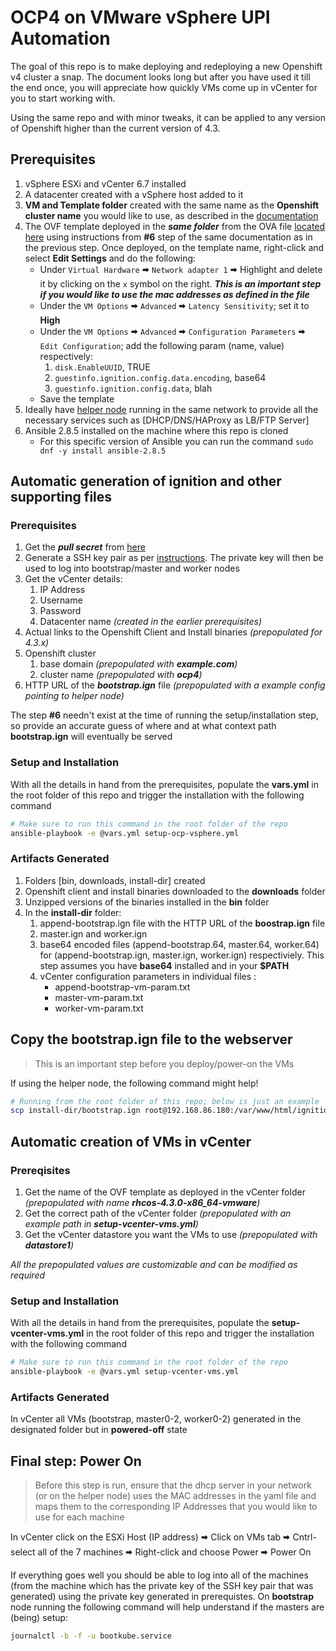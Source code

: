 # OCP4 on VMware vSphere UPI Automation

The goal of this repo is to make deploying and redeploying a new Openshift v4 cluster a snap. The document looks long but after you have used it till the end once, you will appreciate how quickly VMs come up in vCenter for you to start working with. 

Using the same repo and with minor tweaks, it can be applied to any version of Openshift higher than the current version of 4.3.

## Prerequisites

1. vSphere ESXi and vCenter 6.7 installed 
2. A datacenter created with a vSphere host added to it 
3. **VM and Template folder** created with the same name as the **Openshift cluster name** you would like to use, as described in the [documentation](https://docs.openshift.com/container-platform/4.3/installing/installing_vsphere/installing-vsphere.html#installation-vsphere-machines_installing-vsphere)
4. The OVF template deployed in the ***same folder*** from the OVA file [located here](https://mirror.openshift.com/pub/openshift-v4/dependencies/rhcos/4.3/latest/rhcos-4.3.0-x86_64-vmware.ova) using instructions from **#6** step of the same documentation as in the previous step. Once deployed, on the template name, right-click and select **Edit Settings** and do the following:
   * Under `Virtual Hardware` 🠮  `Network adapter 1` 🠮  Highlight and delete it by clicking on the `x` symbol on the right. ***This is an important step if you would like to use the mac addresses as defined in the file***
   * Under the `VM Options` 🠮  `Advanced` 🠮  `Latency Sensitivity`; set it to **High**
   * Under the `VM Options` 🠮  `Advanced` 🠮  `Configuration Parameters` 🠮  `Edit Configuration`; add the following param (name, value) respectively:
     1. `disk.EnableUUID`, TRUE
     2. `guestinfo.ignition.config.data.encoding`, base64
     3. `guestinfo.ignition.config.data`,  blah
   * Save the template
5. Ideally have [helper node](https://github.com/christianh814/ocp4-upi-helpernode) running in the same network to provide all the necessary services such as [DHCP/DNS/HAProxy as LB/FTP Server]
6. Ansible 2.8.5 installed on the machine where this repo is cloned 
   * For this specific version of Ansible you can run the command `sudo dnf -y install ansible-2.8.5`

## Automatic generation of ignition and other supporting files

### Prerequisites

1. Get the ***pull secret*** from [here](https://cloud.redhat.com/openshift/install/vsphere/user-provisioned)
2. Generate a SSH key pair as per [instructions](https://docs.openshift.com/container-platform/4.3/installing/installing_vsphere/installing-vsphere.html#ssh-agent-using_installing-vsphere). The private key will then be used to log into bootstrap/master and worker nodes 
3. Get the vCenter details:
   1. IP Address
   2. Username
   3. Password
   4. Datacenter name *(created in the earlier prerequisites)*
4. Actual links to the Openshift Client and Install binaries *(prepopulated for 4.3.x)*
5. Openshift cluster 
   1. base domain *(prepopulated with **example.com**)*
   2. cluster name *(prepopulated with **ocp4**)*
6. HTTP URL of the ***bootstrap.ign*** file *(prepopulated with a example config pointing to helper node)*

The step **#6** needn't exist at the time of running the setup/installation step, so provide an accurate guess of where and at what context path **bootstrap.ign** will eventually be served 
   
### Setup and Installation

With all the details in hand from the prerequisites, populate the **vars.yml** in the root folder of this repo and trigger the installation with the following command 

```sh 
# Make sure to run this command in the root folder of the repo
ansible-playbook -e @vars.yml setup-ocp-vsphere.yml
```

### Artifacts Generated 

1. Folders [bin, downloads, install-dir] created
2. Openshift client and install binaries downloaded to the **downloads** folder
3. Unzipped versions of the binaries installed in the **bin** folder
4. In the **install-dir** folder:
   1. append-bootstrap.ign file with the HTTP URL of the **boostrap.ign** file
   2. master.ign and worker.ign
   3. base64 encoded files (append-bootstrap.64, master.64, worker.64) for (append-bootstrap.ign, master.ign, worker.ign) respectiviely. This step assumes you have **base64** installed and in your **$PATH**
   4. vCenter configuration parameters in individual files :
      * append-bootstrap-vm-param.txt
      * master-vm-param.txt
      * worker-vm-param.txt

## Copy the bootstrap.ign file to the webserver 

> This is an important step before you deploy/power-on the VMs

If using the helper node, the following command might help!

```sh 
# Running from the root folder of this repo; below is just an example
scp install-dir/bootstrap.ign root@192.168.86.180:/var/www/html/ignition
```

## Automatic creation of VMs in vCenter

### Prereqisites

1. Get the name of the OVF template as deployed in the vCenter folder *(prepopulated with name **rhcos-4.3.0-x86_64-vmware**)*
2. Get the correct path of the vCenter folder *(prepopulated with an example path in **setup-vcenter-vms.yml**)*
3. Get the vCenter datastore you want the VMs to use *(prepopulated with **datastore1**)*

*All the prepopulated values are customizable and can be modified as required*

### Setup and Installation

With all the details in hand from the prerequisites, populate the **setup-vcenter-vms.yml** in the root folder of this repo and trigger the installation with the following command 

```sh 
# Make sure to run this command in the root folder of the repo
ansible-playbook -e @vars.yml setup-vcenter-vms.yml
```

### Artifacts Generated 

In vCenter all VMs (bootstrap, master0-2, worker0-2) generated in the designated folder but in **powered-off** state

## Final step: Power On

>Before this step is run, ensure that the dhcp server in your network (or on the helper node) uses the MAC addresses in the yaml file and maps them to the corresponding IP Addresses that you would like to use for each machine

In vCenter click on the ESXi Host (IP address) 🠮 Click on VMs tab 🠮 Cntrl-select all of the 7 machines 🠮 Right-click and choose Power 🠮 Power On

If everything goes well you should be able to log into all of the machines (from the machine which has the private key of the SSH key pair that was generated) using the private key generated in prerequistes. On **bootstrap** node running the following command will help understand if the masters are (being) setup:

```sh
journalctl -b -f -u bootkube.service
```
